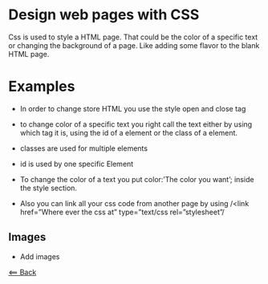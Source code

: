 # Design web pages with CSS

Css is used to style a HTML page. That could be the color of a specific text or changing the background of a page. Like adding some flavor to the blank HTML page.

# Examples

- In order to change store HTML you use the style open and close tag

- to change color of a specific text you right call the text either by using which tag it is, using the id of a element or the class of a element.

- classes are used for multiple elements

- id is used by one specific Element

- To change the color of a text you put
  color:’The color you want’; inside the style section.

- Also you can link all your css code from another page by using /<link href=”Where ever the css at” type=”text/css rel=”stylesheet”/

## Images

- Add images <img src="" >

[<== Back](README.md)
